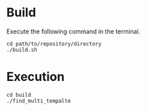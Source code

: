 # Build
Execute the following command in the terminal.
```
cd path/to/repository/directory
./build.sh
```

# Execution
```
cd build
./find_multi_tempalte
```